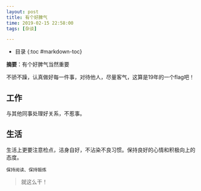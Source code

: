 ```yaml
---
layout: post
title: 有个好脾气 
time: 2019-02-15 22:58:00 
tags: [杂谈] 

---
```

* 目录
{:toc #markdown-toc}

**摘要**：有个好脾气当然重要

不骄不躁，认真做好每一件事，对待他人，尽量客气，这算是19年的一个flag吧！

## 工作

与其他同事处理好关系，不惹事。

## 生活

生活上更要注意检点，洁身自好，不沾染不良习惯。保持良好的心情和积极向上的态度。

`保持阅读、保持锻炼`

> 就这么干！